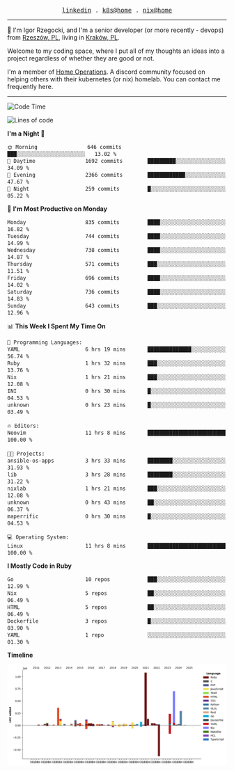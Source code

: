 <p align="center">
  <samp>
    <a href="https://www.linkedin.com/in/ajgon">linkedin</a> .
    <a href="https://github.com/deedee-ops/k8s-gitops">k8s@home</a> .
    <a href="https://github.com/deedee-ops/nixlab">nix@home</a>
  </samp>
</p>

----------------------------------------------------------------

:wave: I'm Igor Rzegocki, and I'm a senior developer (or more recently - devops) from [Rzeszów, PL](https://en.wikipedia.org/wiki/Rzesz%C3%B3w), living in [Kraków, PL](https://en.wikipedia.org/wiki/Krak%C3%B3w).

Welcome to my coding space, where I put all of my thoughts an ideas into a project regardless of whether they are good or not.

I'm a member of [Home Operations](https://discord.gg/home-operations). A discord community focused on helping others with their kubernetes (or nix) homelab. You can contact me frequently here.

----------------------------------------------------------------

<!--START_SECTION:waka-->
![Code Time](http://img.shields.io/badge/Code%20Time-302%20hrs%2048%20mins-blue)

![Lines of code](https://img.shields.io/badge/From%20Hello%20World%20I%27ve%20Written-4.1%20million%20lines%20of%20code-blue)

**I'm a Night 🦉** 

```text
🌞 Morning                646 commits         ███░░░░░░░░░░░░░░░░░░░░░░   13.02 % 
🌆 Daytime                1692 commits        █████████░░░░░░░░░░░░░░░░   34.09 % 
🌃 Evening                2366 commits        ████████████░░░░░░░░░░░░░   47.67 % 
🌙 Night                  259 commits         █░░░░░░░░░░░░░░░░░░░░░░░░   05.22 % 
```
📅 **I'm Most Productive on Monday** 

```text
Monday                   835 commits         ████░░░░░░░░░░░░░░░░░░░░░   16.82 % 
Tuesday                  744 commits         ████░░░░░░░░░░░░░░░░░░░░░   14.99 % 
Wednesday                738 commits         ████░░░░░░░░░░░░░░░░░░░░░   14.87 % 
Thursday                 571 commits         ███░░░░░░░░░░░░░░░░░░░░░░   11.51 % 
Friday                   696 commits         ████░░░░░░░░░░░░░░░░░░░░░   14.02 % 
Saturday                 736 commits         ████░░░░░░░░░░░░░░░░░░░░░   14.83 % 
Sunday                   643 commits         ███░░░░░░░░░░░░░░░░░░░░░░   12.96 % 
```


📊 **This Week I Spent My Time On** 

```text
💬 Programming Languages: 
YAML                     6 hrs 19 mins       ██████████████░░░░░░░░░░░   56.74 % 
Ruby                     1 hrs 32 mins       ███░░░░░░░░░░░░░░░░░░░░░░   13.76 % 
Nix                      1 hrs 21 mins       ███░░░░░░░░░░░░░░░░░░░░░░   12.08 % 
INI                      0 hrs 30 mins       █░░░░░░░░░░░░░░░░░░░░░░░░   04.53 % 
unknown                  0 hrs 23 mins       █░░░░░░░░░░░░░░░░░░░░░░░░   03.49 % 

🔥 Editors: 
Neovim                   11 hrs 8 mins       █████████████████████████   100.00 % 

🐱‍💻 Projects: 
ansible-os-apps          3 hrs 33 mins       ████████░░░░░░░░░░░░░░░░░   31.93 % 
lib                      3 hrs 28 mins       ████████░░░░░░░░░░░░░░░░░   31.22 % 
nixlab                   1 hrs 21 mins       ███░░░░░░░░░░░░░░░░░░░░░░   12.08 % 
unknown                  0 hrs 43 mins       ██░░░░░░░░░░░░░░░░░░░░░░░   06.37 % 
maperrific               0 hrs 30 mins       █░░░░░░░░░░░░░░░░░░░░░░░░   04.53 % 

💻 Operating System: 
Linux                    11 hrs 8 mins       █████████████████████████   100.00 % 
```

**I Mostly Code in Ruby** 

```text
Go                       10 repos            ███░░░░░░░░░░░░░░░░░░░░░░   12.99 % 
Nix                      5 repos             ██░░░░░░░░░░░░░░░░░░░░░░░   06.49 % 
HTML                     5 repos             ██░░░░░░░░░░░░░░░░░░░░░░░   06.49 % 
Dockerfile               3 repos             █░░░░░░░░░░░░░░░░░░░░░░░░   03.90 % 
YAML                     1 repo              ░░░░░░░░░░░░░░░░░░░░░░░░░   01.30 % 
```



**Timeline**

![Lines of Code chart](https://raw.githubusercontent.com/ajgon/ajgon/master/assets/bar_graph.png)


<!--END_SECTION:waka-->
